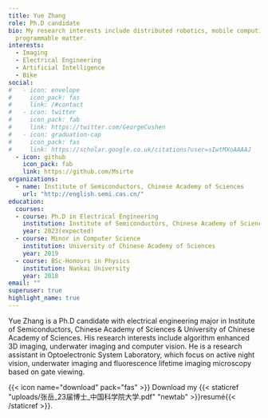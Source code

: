 ```yaml
---
title: Yue Zhang
role: Ph.D candidate
bio: My research interests include distributed robotics, mobile computing and
  programmable matter.
interests:
  - Imaging
  - Electrical Engineering
  - Artificial Intelligence
  - Bike
social:
#   - icon: envelope
#     icon_pack: fas
#     link: /#contact
#   - icon: twitter
#     icon_pack: fab
#     link: https://twitter.com/GeorgeCushen
#   - icon: graduation-cap
#     icon_pack: fas
#     link: https://scholar.google.co.uk/citations?user=sIwtMXoAAAAJ
  - icon: github
    icon_pack: fab
    link: https://github.com/Msirte
organizations:
  - name: Institute of Semiconductors, Chinese Academy of Sciences
    url: "http://english.semi.cas.cn/"
education:
  courses:
  - course: Ph.D in Electrical Engineering
    institution: Institute of Semiconductors, Chinese Academy of Sciences & University of Chinese Academy of Sciences
    year: 2023(expected)
  - course: Minor in Computer Science
    institution: University of Chinese Academy of Sciences
    year: 2019
  - course: BSc-Honours in Physics
    institution: Nankai University
    year: 2018
email: ""
superuser: true
highlight_name: true
---
```

Yue Zhang is a Ph.D candidate with electrical engineering major in Institute of Semiconductors, Chinese Academy of Sciences & University of Chinese Academy of Sciences. His research interests include algorithm enhanced 3D imaging, underwater imaging and computer vision. He is a research assistant in Optoelectronic System Laboratory, which focus on active night vision, underwater imaging and fluorescence lifetime imaging microscopy based on gate viewing.

{{< icon name="download" pack="fas" >}} Download my {{< staticref "uploads/张岳_23届博士_中国科学院大学.pdf" "newtab" >}}resumé{{< /staticref >}}.